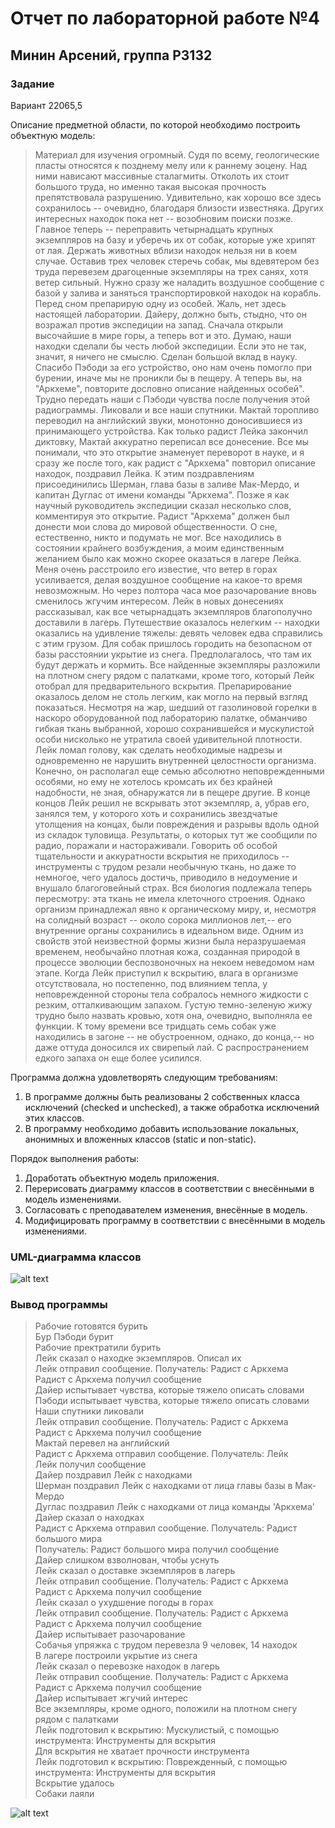 # Отчет по лабораторной работе №4
## Минин Арсений, группа P3132
### Задание
Вариант 22065,5

Описание предметной области, по которой необходимо построить объектную модель:

>Материал для изучения огромный. Судя по всему, геологические пласты относятся к позднему мелу или к раннему эоцену. Над ними нависают массивные сталагмиты. Отколоть их стоит большого труда, но именно такая высокая прочность препятствовала разрушению. Удивительно, как хорошо все здесь сохранилось -- очевидно, благодаря близости известняка. Других интересных находок пока нет -- возобновим поиски позже. Главное теперь -- переправить четырнадцать крупных экземпляров на базу и уберечь их от собак, которые уже хрипят от лая. Держать животных вблизи находок нельзя ни в коем случае. Оставив трех человек стеречь собак, мы вдевятером без труда перевезем драгоценные экземпляры на трех санях, хотя ветер сильный. Нужно сразу же наладить воздушное сообщение с базой у залива и заняться транспортировкой находок на корабль. Перед сном препарирую одну из особей. Жаль, нет здесь настоящей лаборатории. Дайеру, должно быть, стыдно, что он возражал против экспедиции на запад. Сначала открыли высочайшие в мире горы, а теперь вот и это. Думаю, наши находки сделали бы честь любой экспедиции. Если это не так, значит, я ничего не смыслю. Сделан большой вклад в науку. Спасибо Пэбоди за его устройство, оно нам очень помогло при бурении, иначе мы не проникли бы в пещеру. А теперь вы, на "Аркхеме", повторите дословно описание найденных особей". Трудно передать наши с Пэбоди чувства после получения этой радиограммы. Ликовали и все наши спутники. Мактай торопливо переводил на английский звуки, монотонно доносившиеся из принимающего устройства. Как только радист Лейка закончил диктовку, Мактай аккуратно переписал все донесение. Все мы понимали, что это открытие знаменует переворот в науке, и я сразу же после того, как радист с "Аркхема" повторил описание находок, поздравил Лейка. К этим поздравлениям присоединились Шерман, глава базы в заливе Мак-Мердо, и капитан Дуглас от имени команды "Аркхема". Позже я как научный руководитель экспедиции сказал несколько слов, комментируя это открытие. Радист "Аркхема" должен был донести мои слова до мировой общественности. О сне, естественно, никто и подумать не мог. Все находились в состоянии крайнего возбуждения, а моим единственным желанием было как можно скорее оказаться в лагере Лейка. Меня очень расстроило его известие, что ветер в горах усиливается, делая воздушное сообщение на какое-то время невозможным. Но через полтора часа мое разочарование вновь сменилось жгучим интересом. Лейк в новых донесениях рассказывал, как все четырнадцать экземпляров благополучно доставили в лагерь. Путешествие оказалось нелегким -- находки оказались на удивление тяжелы: девять человек едва справились с этим грузом. Для собак пришлось городить на безопасном от базы расстоянии укрытие из снега. Предполагалось, что там их будут держать и кормить. Все найденные экземпляры разложили на плотном снегу рядом с палатками, кроме того, который Лейк отобрал для предварительного вскрытия. Препарирование оказалось делом не столь легким, как могло на первый взгляд показаться. Несмотря на жар, шедший от газолиновой горелки в наскоро оборудованной под лабораторию палатке, обманчиво гибкая ткань выбранной, хорошо сохранившейся и мускулистой особи нисколько не утратила своей удивительной плотности. Лейк ломал голову, как сделать необходимые надрезы и одновременно не нарушить внутренней целостности организма. Конечно, он располагал еще семью абсолютно неповрежденными особями, но ему не хотелось кромсать их без крайней надобности, не зная, обнаружатся ли в пещере другие. В конце концов Лейк решил не вскрывать этот экземпляр, а, убрав его, занялся тем, у которого хоть и сохранились звездчатые утолщения на концах, были повреждения и разрывы вдоль одной из складок туловища. Результаты, о которых тут же сообщили по радио, поражали и настораживали. Говорить об особой тщательности и аккуратности вскрытия не приходилось -- инструменты с трудом резали необычную ткань, но даже то немногое, чего удалось достичь, приводило в недоумение и внушало благоговейный страх. Вся биология подлежала теперь пересмотру: эта ткань не имела клеточного строения. Однако организм принадлежал явно к органическому миру, и, несмотря на солидный возраст -- около сорока миллионов лет,-- его внутренние органы сохранились в идеальном виде. Одним из свойств этой неизвестной формы жизни была неразрушаемая временем, необычайно плотная кожа, созданная природой в процессе эволюции беспозвоночных на некоем неведомом нам этапе. Когда Лейк приступил к вскрытию, влага в организме отсутствовала, но постепенно, под влиянием тепла, у неповрежденной стороны тела собралось немного жидкости с резким, отталкивающим запахом. Густую темно-зеленую жижу трудно было назвать кровью, хотя она, очевидно, выполняла ее функции. К тому времени все тридцать семь собак уже находились в загоне -- не обустроенном, однако, до конца,-- но даже оттуда доносился их свирепый лай. С распространением едкого запаха он еще более усилился.

Программа должна удовлетворять следующим требованиям:

1. В программе должны быть реализованы 2 собственных класса исключений (checked и unchecked), а также обработка исключений этих классов.  
1. В программу необходимо добавить использование локальных, анонимных и вложенных классов (static и non-static).  

Порядок выполнения работы:

1. Доработать объектную модель приложения.  
1. Перерисовать диаграмму классов в соответствии с внесёнными в модель изменениями.  
1. Согласовать с преподавателем изменения, внесённые в модель.  
1. Модифицировать программу в соответствии с внесёнными в модель изменениями.  

### UML-диаграмма классов

![alt text](https://i.imgur.com/q69ivr3.png)

### Вывод программы 
>Рабочие готовятся бурить  
Бур Пэбоди бурит  
Рабочие пректратили бурить  
Лейк сказал о  находке экземпляров. Описал их  
Лейк отправил сообщение. Получатель: Радист с Аркхема  
Радист с Аркхема получил сообщение  
Дайер испытывает чувства, которые тяжело описать словами  
Пэбоди испытывает чувства, которые тяжело описать словами  
Наши спутники ликовали  
Лейк отправил сообщение. Получатель: Радист с Аркхема  
Радист с Аркхема получил сообщение  
Мактай перевел на английский  
Радист с Аркхема отправил сообщение. Получатель: Лейк  
Лейк получил сообщение  
Дайер поздравил Лейк c находками  
Шерман поздравил Лейк c находками от лица главы базы в Мак-Мердо  
Дуглас поздравил Лейк c находками от лица  команды 'Аркхема'  
Дайер сказал о находках  
Радист с Аркхема отправил сообщение. Получатель: Радист большого мира  
Получатель: Радист большого мира получил сообщение  
Дайер слишком взволнован, чтобы уснуть  
Лейк сказал о доставке экземпляров в лагерь  
Лейк отправил сообщение. Получатель: Радист с Аркхема  
Радист с Аркхема получил сообщение  
Лейк сказал о ухудшение погоды в горах  
Лейк отправил сообщение. Получатель: Радист с Аркхема  
Радист с Аркхема получил сообщение  
Дайер испытывает разочарование  
Собачья упряжка с трудом перевезла 9 человек, 14 находок  
В лагере построили укрытие из снега  
Лейк сказал о перевозке находок в лагерь  
Лейк отправил сообщение. Получатель: Радист с Аркхема  
Радист с Аркхема получил сообщение  
Дайер испытывает жгучий интерес  
Все экземпляры, кроме одного, положили на плотном снегу рядом с палатками  
Лейк подготовил к вскрытию: Мускулистый, с помощью инструмента: Инструменты для вскрытия  
Для вскрытия не хватает прочности инструмента  
Лейк подготовил к вскрытию: Поврежденный, с помощью инструмента: Инструменты для вскрытия  
Вскрытие удалось  
Собаки лаяли

![alt text](https://i.imgur.com/EtPBtuB.png)
